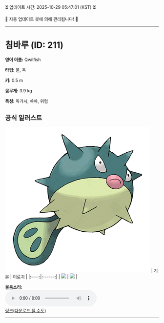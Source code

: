 
⏳ 업데이트 시간: 2025-10-29 05:47:01 (KST) ⏳

🤖 자동 업데이트 봇에 의해 관리됩니다! 🤖

---

# 침바루 (ID: 211)
**영어 이름:** Qwilfish

**타입:** 물, 독

**키:** 0.5 m

**몸무게:** 3.9 kg

**특성:** 독가시, 쓱쓱, 위협

## 공식 일러스트
![](https://raw.githubusercontent.com/PokeAPI/sprites/master/sprites/pokemon/other/official-artwork/211.png)
| 기본 | 이로치 |
|:----:|:------:|
| <img src="http://play.pokemonshowdown.com/sprites/ani/qwilfish.gif" width="200"> | <img src="http://play.pokemonshowdown.com/sprites/ani-shiny/qwilfish.gif" width="200"> |

**울음소리:**<br><audio controls src="https://raw.githubusercontent.com/PokeAPI/cries/main/cries/pokemon/latest/211.ogg"></audio><br> [링크(다운로드 될 수도)](https://raw.githubusercontent.com/PokeAPI/cries/main/cries/pokemon/latest/211.ogg)


---
